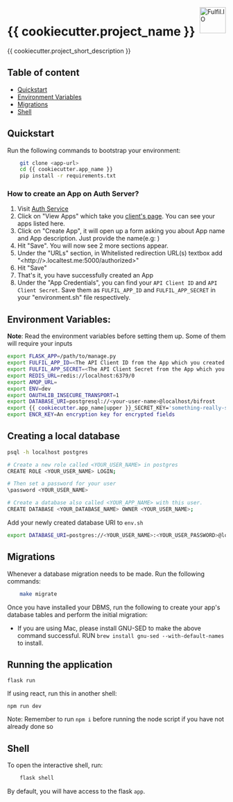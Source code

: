 <a href="https://fulfil.io/">
    <img src="https://cdn.fulfil.io/assets/logo/full-transparent.png" alt="Fulfil.IO" title="Fulfil.IO" align="right" height="60" />
</a>

# {{ cookiecutter.project_name }}

{{ cookiecutter.project_short_description }}

## Table of content

- [Quickstart](#quickstart)
- [Environment Variables](#environment_variables)
- [Migrations](#migrations)
- [Shell](#shell)

## Quickstart

Run the following commands to bootstrap your environment:

```sh
    git clone <app-url>
    cd {{ cookiecutter.app_name }}
    pip install -r requirements.txt
```

### **How to create an App on Auth Server?**

1. Visit [Auth Service](https://auth.fulfil.io/user/)
2. Click on "View Apps" which take you [client's page](https://auth.fulfil.io/user/clients). You can see your apps listed here.
3. Click on "Create App", it will open up a form asking you about App name and App description. Just provide the name(e.g: <My-very-cool-first-app>)
4. Hit "Save". You will now see 2 more sections appear.
5. Under the "URLs" section, in Whitelisted redirection URL(s) textbox add "<http://<app-name>>.localtest.me:5000/authorized>"
6. Hit "Save"
7. That's it, you have successfully created an App
8. Under the "App Credentials", you can find your  `API Client ID` and  `API Client Secret`. Save them as `FULFIL_APP_ID` and `FULFIL_APP_SECRET` in your "environment.sh" file respectively.

## Environment Variables:

  **Note**: Read the environment variables before setting them up. Some of them will require your inputs

  ```bash
  export FLASK_APP=/path/to/manage.py
  export FULFIL_APP_ID=<The API Client ID from the App which you created in the first step>
  export FULFIL_APP_SECRET=<The API Client Secret from the App which you created in the first step>
  export REDIS_URL=redis://localhost:6379/0
  export AMQP_URL=
  export ENV=dev
  export OAUTHLIB_INSECURE_TRANSPORT=1
  export DATABASE_URI=postgresql://<your-user-name>@localhost/bifrost
  export {{ cookiecutter.app_name|upper }}_SECRET_KEY='something-really-secret'
  export ENCR_KEY=An encryption key for encrypted fields
  ```

## Creating a local database

```sh
psql -h localhost postgres

# Create a new role called <YOUR_USER_NAME> in postgres
CREATE ROLE <YOUR_USER_NAME> LOGIN;

# Then set a password for your user
\password <YOUR_USER_NAME>

# Create a database also called <YOUR_APP_NAME> with this user.
CREATE DATABASE <YOUR_DATABASE_NAME> OWNER <YOUR_USER_NAME>;
```

Add your newly created database URI to `env.sh`

```bash
export DATABASE_URI=postgres://<YOUR_USER_NAME>:<YOUR_USER_PASSWORD>@localhost:5432/<YOUR_DATABASE_NAME>
```

## Migrations

Whenever a database migration needs to be made. Run the following commands:

```sh
    make migrate
```
Once you have installed your DBMS, run the following to create your app's
database tables and perform the initial migration:

  - If you are using Mac, please install GNU-SED to make the above command successful. RUN `brew install gnu-sed --with-default-names` to install.

## Running the application

```shell
flask run
```


If using react, run this in another shell:
```shell
npm run dev
```

Note: Remember to run `npm i` before running the node script if you have not already done so

## Shell


To open the interactive shell, run:

```sh
    flask shell
```

By default, you will have access to the flask ``app``.
